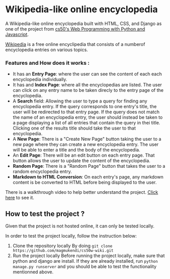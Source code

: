 # Wikipedia-like online encyclopedia
A Wikipedia-like online encyclopedia built with HTML, CSS, and Django as one of the project from [cs50's Web Programming with Python and Javascript](https://cs50.harvard.edu/web/2020/). 

[Wikipedia](https://www.wikipedia.org/) is a free online encyclipedia that consists of a numberof encyclopedia entries on various topics.

### Features and How does it works :

  - It has an **Entry Page**: where the user can see the content of each each encyclopedia individually.
  - It has and **Index Page**: where all the encyclopedias are listed. The user can click on any entry name to be taken direcly to the entry page of the encyclopedia.
  - A **Search** field: Allowing the user to type a query for finding any encyclopedia entry. If the query corresponds to one entry's title, the user will  be redirected to that entry page. If the query does not match the name of an encyclopedia entry, the user should instead be taken to a page displaying a list of all entries that contain the query in thei title. Clicking one of the results title should take the user to that encyclopedia.
  - A **New Page**: There is a "Create New Page" button taking the user to a new page where they can create a new encyclopedia entry. The user will be able to enter a title and the body of the encyclopedia. 
  - An **Edit Page**: There will be an edit button on each entry page. That button allows the user to update the content of the encyclopedia.
  - **Random Page**: There is a "Random Page" button that takes the user to a random encyclopedia entry.
  - **Markdown to HTML Conversion**:  On each entry's page, any markdown content is be converted to HTML before being displayed to the user.


There is a walkthrough video to help better understand the project. [Click here](https://www.youtube.com/watch?v=_uAzlZyqeSo) to see it.

## How to test the project ?

Given that the project is not hosted online, it can only be tested locally. 

In order to test the project locally, follow the instruction below:

1. Clone the repository locally
   By doing `git clone https://github.com/magmukendi/cs50w-wiki.git`
2. Run the project locally
   Before running the project locally, make sure that python and django are install. If they are already installed, run `python manage.py runserver` and you should be able to test the functionality mentionned above.
